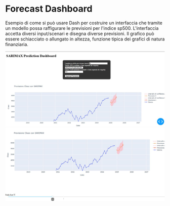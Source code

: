 # Forecast Dashboard 

Esempio di come si può usare Dash per costruire un interfaccia che tramite un modello possa raffigurare le previsioni
per l'indice sp500. L'interfaccia accetta diversi input/scenari e disegna diverse previsioni.
Il grafico può essere schiacciato o allungato in altezza, funzione tipica dei grafici di natura finanziaria.

![dashboard](/images/dashboard.JPG)
![slider](/images/slider.JPG)
